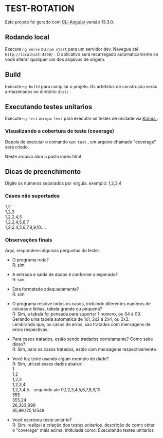 #  TEST-ROTATION

Este projeto foi gerado com [ CLI Angular ](https://github.com/angular/angular-cli) versão 13.3.0.

##  Rodando local

Execute `ng serve` ou `npm start` para um servidor dev. Navegue até `http://localhost:4200/` . O aplicativo será recarregado automaticamente se você alterar qualquer um dos arquivos de origem.

##  Build

Execute `ng build` para compilar o projeto. Os artefatos de construção serão armazenados no diretório `dist/` .

##  Executando testes unitarios

Execute `ng test` ou `npm test` para executar os testes de unidade via [ Karma ](https://karma-runner.github.io).

  ### Visualizando a cobertura de teste (coverage)

  Depois de executar o comando `npm test` , um arquivo chamado "coverage" será criado.

  Neste arquivo abra a pasta index.html

##  Dicas de preenchimento

Digite os números separados por vírgula.
exemplo: 1,2,3,4

###  Casos não suportados
  1,2 <br />
  1,2,3<br />
  1,2,3,4,5<br />
  1,2,3,4,5,6,7<br />
  1,2,3,4,5,6,7,8,9,10....<br />

### Observações finais

Aqui, responderei algumas perguntas do teste:

* O programa roda? <br />
R: sim

* A entrada e saida de dados é conforme o esperado?<br />
R: sim

* Esta formatado adequadamente? <br />
R: sim

* O programa resolve todos os casos, incluindo diferentes numeros de colunas e linhas, tabela grande ou pequena? <br />
R: Sim, a tabala foi pensada para suportar 1 numero, ou 04 á 09. Gerando uma tabela automatica de 1x1, 2x2 á 2x4, ou 3x3.<br />
Lembrando que, os casos de erros, sao tratados com mensagens de erros respectivas.

* Para casos tratados, estão sendo tradados corretamente? Como sabe disso? <br />
R: Sim, para os casos tratados, estão com mensagens respectivamente.

* Você fez teste usando algum exemplo de dado?<br />
R: Sim, utilizei esses dados abaixo:<br />
1 <br />
1,2 <br />
1,2,3 <br />
1,2,3,4 <br />
1,2,3,4,5... seguindo ate 0,1,2,3,4,5,6,7,8,9,10 <br />
555 <br />
555,24 <br />
26,333,999 <br />
85,99,125,12548 <br />

* Você escreveu teste unitário?<br />
R: Sim. realizei a criação dos testes unitarios. descrição de como obter o "coverage" mais acima, intitulada como: Executando testes unitarios

